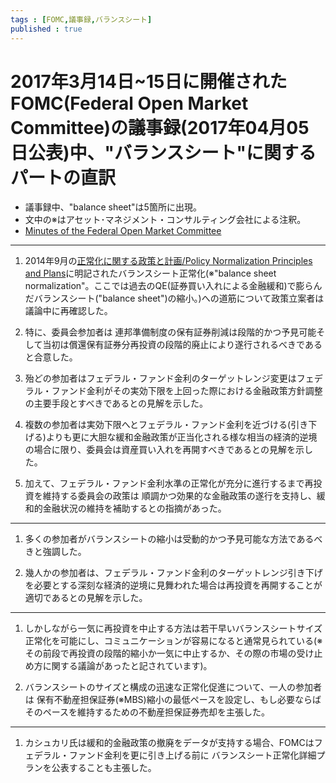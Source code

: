 ```yaml
--- 
tags : [FOMC,議事録,バランスシート] 
published : true
---
```

# 2017年3月14日~15日に開催されたFOMC(Federal Open Market Committee)の議事録(2017年04月05日公表)中、"バランスシート"に関するパートの直訳

- 議事録中、"balance sheet"は5箇所に出現。
- 文中の※はアセット･マネジメント・コンサルティング会社による注釈。
- [Minutes of the Federal Open Market Committee](https://www.federalreserve.gov/monetarypolicy/fomcminutes20170315.htm)

***

1. 2014年9月の[正常化に関する政策と計画/Policy Normalization Principles and Plans](https://www.federalreserve.gov/newsevents/pressreleases/monetary20140917c.htm)に明記されたバランスシート正常化(※"balance sheet normalization"。ここでは過去のQE(証券買い入れによる金融緩和)で膨らんだバランスシート("balance sheet")の縮小。)への道筋について政策立案者は議論中に再確認した。

1. 特に、委員会参加者は 連邦準備制度の保有証券削減は段階的かつ予見可能そして当初は償還保有証券分再投資の段階的廃止により遂行されるべきであると合意した。

1. 殆どの参加者はフェデラル・ファンド金利のターゲットレンジ変更はフェデラル・ファンド金利がその実効下限を上回った際における金融政策方針調整の主要手段とすべきであるとの見解を示した。

1. 複数の参加者は実効下限へとフェデラル・ファンド金利を近づける(引き下げる)よりも更に大胆な緩和金融政策が正当化される様な相当の経済的逆境の場合に限り、委員会は資産買い入れを再開すべきであるとの見解を示した。
 
1. 加えて、フェデラル・ファンド金利水準の正常化が充分に進行するまで再投資を維持する委員会の政策は 順調かつ効果的な金融政策の遂行を支持し、緩和的金融状況の維持を補助するとの指摘があった。

 
<!--

 
In their discussion, policymakers reaffirmed the approach to balance sheet normalization articulated in the Committee's Policy Normalization Principles and Plans announced in September 2014. 

In particular, participants agreed that reductions in the Federal Reserve's securities holdings should be gradual and predictable, and accomplished primarily by phasing out reinvestments of principal received from those holdings. 

Most participants expressed the view that changes in the target range for the federal funds rate should be the primary means for adjusting the stance of monetary policy when the federal funds rate was above its effective lower bound. 

A number of participants indicated that the Committee should resume asset purchases only if substantially adverse economic circumstances warranted greater monetary policy accommodation than could be provided by lowering the federal funds rate to the effective lower bound. 

Moreover, it was noted that the Committee's policy of maintaining reinvestments until normalization of the level of the federal funds rate was well under way had supported the smooth and effective conduct of monetary policy and had helped maintain accommodative financial conditions.


-->


***

1. 多くの参加者がバランスシートの縮小は受動的かつ予見可能な方法であるべきと強調した。

1. 幾人かの参加者は、フェデラル・ファンド金利のターゲットレンジ引き下げを必要とする深刻な経済的逆境に見舞われた場合は再投資を再開することが適切であるとの見解を示した。


<!--


Consistent with the Policy Normalization Principles and Plans, nearly all participants preferred that the timing of a change in reinvestment policy depend on an assessment of economic and financial conditions. Several participants indicated that the timing should be based on a quantitative threshold or trigger tied to the target range for the federal funds rate. Some other participants expressed the view that the timing should depend on a qualitative judgment about economic and financial conditions. Such a judgment would importantly encompass an assessment by the Committee of the risks to the outlook, including the degree of confidence that evolving circumstances would not soon require a reversal in the direction of policy. Taking these considerations into account, policymakers discussed the likely level of the federal funds rate when a change in the Committee's reinvestment policy would be appropriate. Provided that the economy continued to perform about as expected, most participants anticipated that gradual increases in the federal funds rate would continue and judged that a change to the Committee's reinvestment policy would likely be appropriate later this year. 


Many participants emphasized that reducing the size of the balance sheet should be conducted in a passive and predictable manner. 

Some participants expressed the view that it might be appropriate for the Committee to restart reinvestments if the economy encountered significant adverse shocks that required a reduction in the target range for the federal funds rate.


-->


***

1. しかしながら一気に再投資を中止する方法は若干早いバランスシートサイズ正常化を可能にし、コミュニケーションが容易になると通常見られている(※その前段で再投資の段階的縮小か一気に中止するか、その際の市場の受け止め方に関する議論があったと記されています)。

1. バランスシートのサイズと構成の迅速な正常化促進について、一人の参加者は 保有不動産担保証券(※MBS)縮小の最低ペースを設定し、もし必要ならばそのペースを維持するための不動産担保証券売却を主張した。


<!--


When the time comes to implement a change to reinvestment policy, participants generally preferred to phase out or cease reinvestments of both Treasury securities and agency MBS. Policymakers also discussed the potential benefits and costs of approaches that would either phase out or cease all at once reinvestments of principal from these securities. An approach that phased out reinvestments was seen as reducing the risks of triggering financial market volatility or of potentially sending misleading signals about the Committee's policy intentions while only modestly slowing reductions in the Committee's securities holdings. 

An approach that ended reinvestments all at once, however, was generally viewed as easier to communicate while allowing for somewhat swifter normalization of the size of the balance sheet. 

To promote rapid normalization of the size and composition of the balance sheet, one participant preferred to set a minimum pace for reductions in MBS holdings and, if and when necessary, to sell MBS to maintain such a pace.


-->


***


<!--


Mr. Kashkari also preferred that when data do support a removal of monetary policy accommodation, the FOMC first publish a detailed plan to normalize its balance sheet before proceeding with further increases in the federal funds rate.

-->

1. カシュカリ氏は緩和的金融政策の撤廃をデータが支持する場合、FOMCはフェデラル・ファンド金利を更に引き上げる前に バランスシート正常化詳細プランを公表することも主張した。



